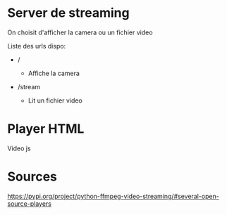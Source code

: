 # Server de streaming

On choisit d'afficher la camera ou un fichier video

Liste des urls dispo:
* /
  * Affiche la camera

* /stream
  * Lit un fichier video

# Player HTML

Video js


# Sources

https://pypi.org/project/python-ffmpeg-video-streaming/#several-open-source-players

